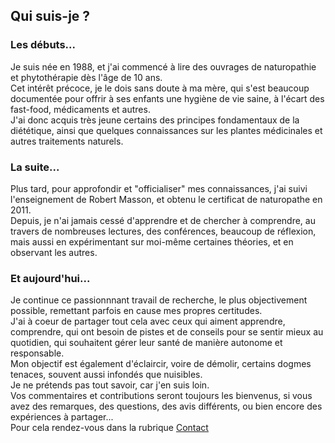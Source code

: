## Qui suis-je ?

### Les débuts...
Je suis née en 1988, et j'ai commencé à lire des ouvrages de naturopathie et phytothérapie dès l'âge de 10 ans.  
Cet intérêt précoce, je le dois sans doute à ma mère, qui s'est beaucoup documentée pour offrir à ses enfants une hygiène de vie saine, à l'écart des fast-food, médicaments et autres.  
J'ai donc acquis très jeune certains des principes fondamentaux de la diététique, ainsi que quelques connaissances sur les plantes médicinales et autres traitements naturels.  

### La suite...
Plus tard, pour approfondir et "officialiser" mes connaissances, j'ai suivi l'enseignement de Robert Masson, et obtenu le certificat de naturopathe en 2011.  
Depuis, je n'ai jamais cessé d'apprendre et de chercher à comprendre, au travers de nombreuses lectures, des conférences, beaucoup de réflexion, mais aussi en expérimentant sur moi-même certaines théories, et en observant les autres.

### Et aujourd'hui...
Je continue ce passionnnant travail de recherche, le plus objectivement possible, remettant parfois en cause mes propres certitudes.  
J'ai à coeur de partager tout cela avec ceux qui aiment apprendre, comprendre, qui ont besoin de pistes et de conseils pour se sentir mieux au quotidien, qui souhaitent gérer leur santé de manière autonome et responsable.  
Mon objectif est également d'éclaircir, voire de démolir, certains dogmes tenaces, souvent aussi infondés que nuisibles.  
Je ne prétends pas tout savoir, car j'en suis loin.  
Vos commentaires et contributions seront toujours les bienvenus, si vous avez des remarques, des questions, des avis différents, ou bien encore des expériences à partager...  
Pour cela rendez-vous dans la rubrique [Contact](https://elsamorand.github.io/contact)  
